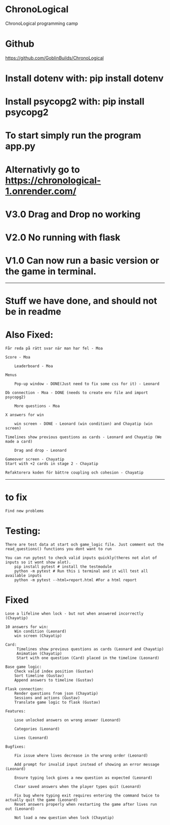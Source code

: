 # ChronoLogical
ChronoLogical programming camp

# Github
https://github.com/GoblinBuilds/ChronoLogical


# Install dotenv with: pip install dotenv
# Install psycopg2 with: pip install psycopg2
# To start simply run the program app.py

# Alternativly go to https://chronological-1.onrender.com/

# V3.0 Drag and Drop no working
# V2.0 No running with flask
# V1.0 Can now run a basic version or the game in terminal. 




---------------------------------------------
# Stuff we have done, and should not be in readme

# Also Fixed:

    Får reda på rätt svar när man har fel - Moa

    Score - Moa

        Leaderboard - Moa

    Menus

        Pop-up window - DONE(Just need to fix some css for it) - Leonard

    Db connection - Moa - DONE (needs to create env file and import psycopg2)

        More questions - Moa

    X answers for win 

        win screen - DONE - Leonard (win condition) and Chayatip (win screen)

    Timelines show previous questions as cards - Leonard and Chayatip (We made a card)

        Drag and drop - Leonard

    Gameover screen - Chayatip
    Start with +2 cards in stage 2 - Chayatip
    
    Refaktorera koden för bättre coupling och cohesion - Chayatip

-------------------------------------------------------------

# to fix

    Find new problems

# Testing:
    There are test data at start och game_logic file. Just comment out the read_questions() functions you dont want to run

    You can run pytest to check valid inputs quickly(theres not alot of inputs so it wont show alot). 
        pip install pytest # install the testmodule
        python -m pytest # Run this i terminal and it will test all available inputs
        python -m pytest --html=report.html #For a html report

# Fixed
    Lose a lifeline when lock - but not when answered incorrectly (Chayatip)
    
    10 answers for win:
        Win condition (Leonard)
        win screen (Chayatip)

    Card:
         Timelines show previous questions as cards (Leonard and Chayatip)
         Animation (Chayatip)
         Start with one question (Card) placed in the timeline (Leonard)
        
    Base game logic:
        Check valid index position (Gustav)
        Sort timeline (Gustav)
        Append answers to timeline (Gustav)

    Flask connection:
        Render questions from json (Chayatip) 
        Sessions and actions (Gustav)
        Translate game logic to flask (Gustav)

    Features:

        Lose unlocked answers on wrong answer (Leonard)

        Categories (Leonard)

        Lives (Leonard)

    Bugfixes:

        Fix issue where lives decrease in the wrong order (Leonard)

        Add prompt for invalid input instead of showing an error message (Leonard)

        Ensure typing lock gives a new question as expected (Leonard)

        Clear saved answers when the player types quit (Leonard)

        Fix bug where typing exit requires entering the command twice to actually quit the game (Leonard)
        Reset answers properly when restarting the game after lives run out (Leonard)

        Not load a new question when lock (Chayatip)
